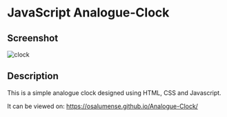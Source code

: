 # JavaScript Analogue-Clock

## Screenshot

![clock](https://user-images.githubusercontent.com/43953425/151187589-60afb516-3699-4f04-8d06-a34080c96b6c.PNG)

## Description
This is a simple analogue clock designed using HTML, CSS and Javascript.


It can be viewed on: https://osalumense.github.io/Analogue-Clock/
